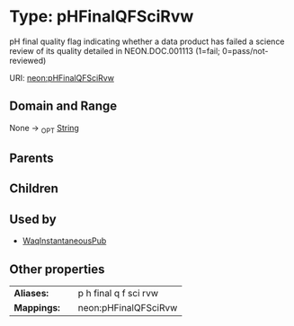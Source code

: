 
# Type: pHFinalQFSciRvw


pH final quality flag indicating whether a data product has failed a science review of its quality detailed in NEON.DOC.001113 (1=fail; 0=pass/not-reviewed)

URI: [neon:pHFinalQFSciRvw](https://data.neonscience.org/pHFinalQFSciRvw)


## Domain and Range

None ->  <sub>OPT</sub> [String](types/String.md)

## Parents


## Children


## Used by

 * [WaqInstantaneousPub](WaqInstantaneousPub.md)

## Other properties

|  |  |  |
| --- | --- | --- |
| **Aliases:** | | p h final q f sci rvw |
| **Mappings:** | | neon:pHFinalQFSciRvw |

